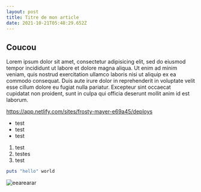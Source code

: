 ```yaml
---
layout: post
title: Titre de mon article
date: 2021-10-21T05:48:29.652Z
---
```


## Coucou

Lorem ipsum dolor sit amet, consectetur adipisicing elit, sed do eiusmod
tempor incididunt ut labore et dolore magna aliqua. Ut enim ad minim veniam,
quis nostrud exercitation ullamco laboris nisi ut aliquip ex ea commodo
consequat. Duis aute irure dolor in reprehenderit in voluptate velit esse
cillum dolore eu fugiat nulla pariatur. Excepteur sint occaecat cupidatat non
proident, sunt in culpa qui officia deserunt mollit anim id est laborum.

<https://app.netlify.com/sites/frosty-mayer-e69a45/deploys>

* test
* test
* test

1. test
2. testes
3. test

```ruby
puts "hello" world
```

![eearearar](https://images.unsplash.com/photo-1599420186946-7b6fb4e297f0?ixid=MnwxMjA3fDF8MHxlZGl0b3JpYWwtZmVlZHwxfHx8ZW58MHx8fHw%3D&ixlib=rb-1.2.1&auto=format&fit=crop&w=500&q=60 "dsafaadsf")
